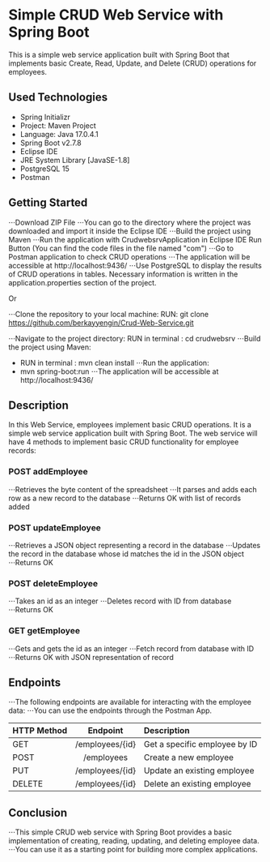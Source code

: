 # Simple CRUD Web Service with Spring Boot

This is a simple web service application built with Spring Boot that implements basic Create, Read, Update, and Delete (CRUD) operations for employees.

## Used Technologies

* Spring Initializr
* Project: Maven Project
* Language: Java 17.0.4.1
*	Spring Boot v2.7.8
*	Eclipse IDE
*	JRE System Library [JavaSE-1.8]
*	PostgreSQL 15
*	Postman

## Getting Started

⋅⋅⋅Download ZIP File
⋅⋅⋅You can go to the directory where the project was downloaded and import it inside the Eclipse IDE
⋅⋅⋅Build the project using Maven
⋅⋅⋅Run the application with CrudwebsrvApplication in Eclipse IDE Run Button (You can find the code files in the file named "com")
⋅⋅⋅Go to Postman application to check CRUD operations
⋅⋅⋅The application will be accessible at http://localhost:9436/
⋅⋅⋅Use PostgreSQL to display the results of CRUD operations in tables. Necessary information is written in the application.properties section of the project.

Or

⋅⋅⋅Clone the repository to your local machine:
RUN: git clone https://github.com/berkayyengin/Crud-Web-Service.git

⋅⋅⋅Navigate to the project directory:
RUN in terminal :  cd crudwebsrv
⋅⋅⋅Build the project using Maven:
* RUN in terminal :  mvn clean install
⋅⋅⋅Run the application:
* mvn spring-boot:run
⋅⋅⋅The application will be accessible at http://localhost:9436/

## Description

In this Web Service, employees implement basic CRUD operations. It is a simple web service application built with Spring Boot.
The web service will have 4 methods to implement basic CRUD functionality for employee records:
### POST  addEmployee
⋅⋅⋅Retrieves the byte content of the spreadsheet
⋅⋅⋅It parses and adds each row as a new record to the database
⋅⋅⋅Returns OK with list of records added
 
### POST updateEmployee
⋅⋅⋅Retrieves a JSON object representing a record in the database
⋅⋅⋅Updates the record in the database whose id matches the id in the JSON object
⋅⋅⋅Returns OK
 
### POST deleteEmployee
⋅⋅⋅Takes an id as an integer
⋅⋅⋅Deletes record with ID from database
⋅⋅⋅Returns OK
 
### GET getEmployee
⋅⋅⋅Gets and gets the id as an integer
⋅⋅⋅Fetch record from database with ID
⋅⋅⋅Returns OK with JSON representation of record

## Endpoints

⋅⋅⋅The following endpoints are available for interacting with the employee data:
⋅⋅⋅You can use the endpoints through the Postman App.

| HTTP Method  | Endpoint              | Description                   |
| :---         |         :---:         | :---                          |
| GET          | /employees/{id}	     | Get a specific employee by ID |
| POST         | /employees            | Create a new employee         |
| PUT          | /employees/{id}       | Update an existing employee   |
| DELETE       | /employees/{id}       | Delete an existing employee   |


## Conclusion
⋅⋅⋅This simple CRUD web service with Spring Boot provides a basic implementation of creating, reading, updating, and deleting employee data. 
⋅⋅⋅You can use it as a starting point for building more complex applications.

